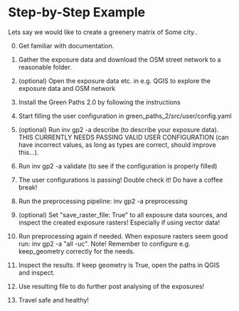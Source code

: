 # Step-by-Step Example

Lets say we would like to create a greenery matrix of Some city..

0. Get familiar with documentation.

<div class="separator_line"></div>

1. Gather the exposure data and download the OSM street network to a reasonable folder.

<div class="separator_line"></div>

2. (optional) Open the exposure data etc. in e.g. QGIS to explore the exposure data and OSM network

<div class="separator_line"></div>

3. Install the Green Paths 2.0 by following the instructions

<div class="separator_line"></div>

4. Start filling the user configuration in green_paths_2/src/user/config.yaml

<div class="separator_line"></div>

5. (optional) Run inv gp2 -a describe (to describe your exposure data). THIS CURRENTLY NEEDS PASSING VALID USER CONFIGURATION (can have incorrect values, as long as types are correct, should improve this...).

<div class="separator_line"></div>

6. Run inv gp2 -a validate (to see if the configuration is properly filled)

<div class="separator_line"></div>

7. The user configurations is passing! Double check it! Do have a coffee break!

<div class="separator_line"></div>

8. Run the preprocessing pipeline: inv gp2 -a preprocessing

<div class="separator_line"></div>

9. (optional) Set "save_raster_file: True" to all exposure data sources, and inspect the created exposure rasters! Especially if using vector data!

<div class="separator_line"></div>

10. Run preprocessing again if needed. When exposure rasters seem good run: inv gp2 -a "all -uc". Note! Remember to configure e.g. keep_geometry correctly for the needs.

<div class="separator_line"></div>

11. Inspect the results. If keep geometry is True, open the paths in QGIS and inspect.

<div class="separator_line"></div>

12. Use resulting file to do further post analysing of the exposures!

<div class="separator_line"></div>

13. Travel safe and healthy!

